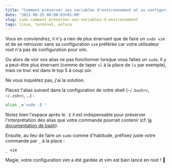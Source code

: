```yaml
---
title: "Comment préserver ses variables d'environnement et sa configuration vim avec sudo"
date: "2021-08-25 08:00:03+01:00"
slug: sudo-comment-preserver-ses-variables-d-environnement
tags: linux, terminal, astuce
---
```


Vous en conviendrez, il n'y a rien de plus énervant que de faire un `sudo vim` et de se retrouver sans sa configuration `vim` préférée car votre utilisateur root n'a pas de configuration pour vim.

Ou alors de voir vos alias ne pas fonctionner lorsque vous faites un `sudo`. Il y a peut-être plus énervant (comme de taper `sl` à la place de `ls` par exemple), mais ce truc est dans le top 5 à coup sûr.

Ne vous inquiétez pas, j'ai la solution.

<!-- TEASER_END -->

Placez l'alias suivant dans la configuration de votre shell (`~/.bashrc`, `~/.zshrc`, …) :

```bash
alias _='sudo -E '
```

Notez bien l'espace après le `-E` il est indispensable pour préserver l'interprétation des alias que votre commande pourrait contenir (cf. [la documentation de bash](http://www.gnu.org/savannah-checkouts/gnu/bash/manual/bash.html#Aliases)).

Ensuite, au lieu de faire un `sudo` comme d'habitude, préfixez juste votre commande par `_` à la place :

```bash
_ vim
```

Magie, votre configuration vim a été gardée et vim est bien lancé en root ! 🎉
